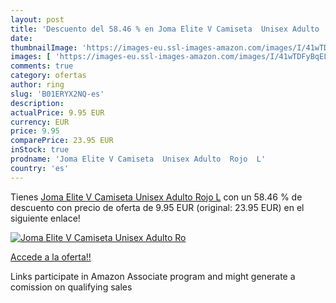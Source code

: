 ```yaml
---
layout: post
title: 'Descuento del 58.46 % en Joma Elite V Camiseta  Unisex Adulto  Ro'
date: 
thumbnailImage: 'https://images-eu.ssl-images-amazon.com/images/I/41wTDFyBqEL._SL200_.jpg'
images: [ 'https://images-eu.ssl-images-amazon.com/images/I/41wTDFyBqEL._SL200_.jpg' ]
comments: true
category: ofertas
author: ring
slug: 'B01ERYX2NQ-es'
description:
actualPrice: 9.95 EUR
currency: EUR
price: 9.95
comparePrice: 23.95 EUR
inStock: true
prodname: 'Joma Elite V Camiseta  Unisex Adulto  Rojo  L'
country: 'es'
---
```


Tienes [Joma Elite V Camiseta  Unisex Adulto  Rojo  L](https://www.amazon.es/dp/B01ERYX2NQ/?tag=tolees-21) con un 58.46 % de descuento con precio de oferta de 9.95 EUR (original: 23.95 EUR) en el siguiente enlace!

[![Joma Elite V Camiseta  Unisex Adulto  Ro](https://images-eu.ssl-images-amazon.com/images/I/41wTDFyBqEL._SL200_.jpg)](https://www.amazon.es/dp/B01ERYX2NQ/?tag=tolees-21)

[Accede a la oferta!!](https://www.amazon.es/dp/B01ERYX2NQ/?tag=tolees-21)

Links participate in Amazon Associate program and might generate a comission on qualifying sales


